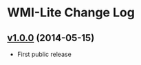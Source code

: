 # WMI-Lite  Change Log

<!-- latest_release -->
<!-- latest_release -->
<!-- release_rollup -->
<!-- release_rollup -->

<!-- latest_stable_release -->
## [v1.0.0](https://github.com/chef/wmi-lite/tree/v1.0.0) (2014-05-15)
- First public release
<!-- latest_stable_release -->
